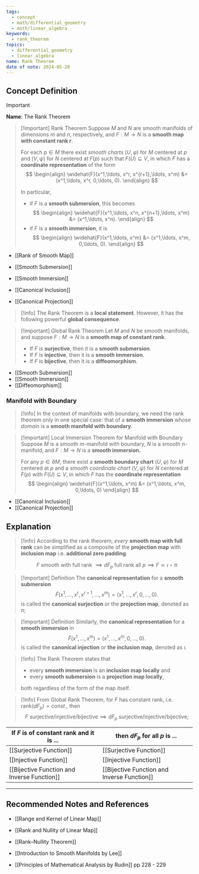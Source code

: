```yaml
---
tags:
  - concept
  - math/differential_geometry
  - math/linear_algebra
keywords:
  - rank_theorem
topics:
  - differential_geometry
  - linear_algebra
name: Rank Theorem
date of note: 2024-05-20
---
```


## Concept Definition

>[!important]
>**Name**: The Rank Theorem


>[!important] Rank Theorem
>Suppose $M$ and $N$ are smooth manifolds of dimensions $m$ and $n$, respectively, and  $F: M \rightarrow N$ is a **smooth map with constant rank $r$**. 
>
>For each $p \in M$ there exist *smooth charts* $(U, \varphi)$ for $M$ centered at $p$ and $(V,\psi)$ for $N$ centered at $F(p)$ such that $F(U) \subseteq V$, in which $F$ has a **coordinate representation** of the form
>$$
> \begin{align}
> \widehat{F}(x^1,\ldots, x^r, x^{r+1},\ldots, x^m) &= (x^1,\ldots, x^r, 0,\ldots, 0).  
> \end{align}
>$$ 
>
> In particular, 
>- if $F$ is a **smooth submersion**, this becomes
>$$ 
> \begin{align}
> \widehat{F}(x^1,\ldots, x^n, x^{n+1},\ldots, x^m) &=  (x^1,\ldots, x^n).  
> \end{align}
>$$ 
>- if $F$ is a **smooth immersion**, it is
>$$
> \begin{align}
> \widehat{F}(x^1,\ldots, x^m) &=  (x^1,\ldots, x^m, 0,\ldots, 0). 
> \end{align}
>$$ 

- [[Rank of Smooth Map]]
- [[Smooth Submersion]]
- [[Smooth Immersion]]

- [[Canonical Inclusion]]
- [[Canonical Projection]]


>[!info]
>The Rank Theorem is a **local statement**. However, it has the following powerful **global consequence**.

>[!important] Global Rank Theorem
>Let $M$ and $N$ be smooth manifolds, and suppose $F: M \rightarrow N$ is a **smooth map of constant rank**.
>
>- If $F$ is **surjective**, then it is a **smooth submersion**.
>- If $F$ is **injective**, then it is a **smooth immersion**.
>- If $F$ is **bijective**, then it is a **diffeomorphism**.
>

- [[Smooth Submersion]]
- [[Smooth Immersion]]
- [[Diffeomorphism]]

### Manifold with Boundary

>[!info]
>In the context of manifolds with boundary, we need the rank theorem only in one special case: that of a **smooth immersion** whose *domain* is a **smooth manifold with boundary**.


>[!important] Local Immersion Theorem for Manifold with Boundary
>Suppose $M$ is a smooth $m$-manifold with boundary, $N$ is a smooth $n$-manifold, and $F: M \rightarrow N$ is a **smooth immersion.** 
>
>For any $p \in \partial M$; there exist a **smooth boundary chart** $(U,\varphi)$ for $M$ centered at $p$ and a *smooth coordinate chart* $(V, \psi)$ for $N$ centered at $F(p)$ with $F(U) \subseteq V$, in which $F$ has the **coordinate representation**
>$$
> \begin{align}
> \widehat{F}(x^1,\ldots, x^m) &=  (x^1,\ldots, x^m, 0,\ldots, 0)
> \end{align}
>$$ 

- [[Canonical Inclusion]]
- [[Canonical Projection]]

## Explanation

>[!info]
>According to the rank theorem, *every* **smooth map with full rank** can be simplified as a composite of the **projection map** with **inclusion map** i.e. **additional zero padding**.
>
>$$
>F \text{ smooth with full rank } \implies dF_{p} \text{ full rank all }p  \implies F \simeq \iota \circ \pi
>$$



>[!important] Definition
>The **canonical representation** for a **smooth submersion** 
>$$
>\widehat{F}(x^1,\ldots, x^r, x^{r+1},\ldots, x^m) = (x^1,\ldots, x^r, 0,\ldots, 0).
>$$
 >is called the **canonical surjection** or the **projection map**, denoted as $\pi$;  
 
 >[!important] Definition
 >Similarly, the **canonical representation** for a **smooth immersion** in
 >$$
 >\widehat{F}(x^1,\ldots, x^m) =  (x^1,\ldots, x^m, 0,\ldots, 0).
 >$$
 >is called the **canonical injection** or **the inclusion map**, denoted as $\iota$.

>[!info]
>The Rank Theorem states that 
>- every **smooth immersion** is an **inclusion map locally** and
>- every **smooth submersion** is a **projection map locally**, 
>
>both regardless of the form of the map itself.


>[!info]
>From Global Rank Theorem, for $F$ has constant rank, i.e. $\text{rank}(dF_{p}) = const.$, then
>$$
>F \text{ surjective/injective/bijective} \implies dF_{p} \text{ surjective/injective/bijective};
>$$
>

| If $F$ is of **constant rank** and it is ... | then $dF_{p}$ for all $p$ is ...            |
| -------------------------------------------- | ------------------------------------------- |
| [[Surjective Function]]                      | [[Surjective Function]]                     |
| [[Injective Function]]                       | [[Injective Function]]                      |
| [[Bijective Function and Inverse Function]]  | [[Bijective Function and Inverse Function]] |








-----------
##  Recommended Notes and References


- [[Range and Kernel of Linear Map]]
- [[Rank and Nullity of Linear Map]]
- [[Rank–Nullity Theorem]]

- [[Introduction to Smooth Manifolds by Lee]]
- [[Principles of Mathematical Analysis by Rudin]] pp 228 - 229